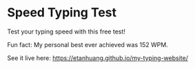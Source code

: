 # Speed Typing Test

Test your typing speed with this free test! 

Fun fact: My personal best ever achieved was 152 WPM. 

See it live here: https://etanhuang.github.io/my-typing-website/
